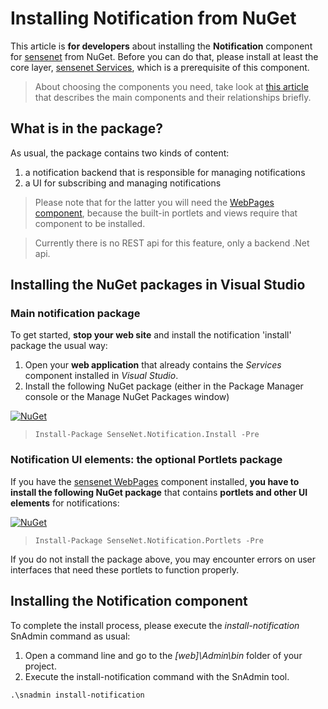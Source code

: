 # Installing Notification from NuGet

This article is **for developers** about installing the **Notification** component for [sensenet](https://github.com/SenseNet) from NuGet. Before you can do that, please install at least the core layer, [sensenet Services](https://github.com/SenseNet/sensenet/tree/master/docs/install-sn-from-nuget.md), which is a prerequisite of this component.

> About choosing the components you need, take look at [this article](https://github.com/SenseNet/sensenet/tree/master/docs/sensenet-components.md) that describes the main components and their relationships briefly.

## What is in the package?
As usual, the package contains two kinds of content:

1. a notification backend that is responsible for managing notifications
2. a UI for subscribing and managing notifications

> Please note that for the latter you will need the [WebPages component](https://github.com/SenseNet/sn-webpages), because the built-in portlets and views require that component to be installed. 

> Currently there is no REST api for this feature, only a backend .Net api.

## Installing the NuGet packages in Visual Studio
### Main notification package
To get started, **stop your web site** and install the notification 'install' package the usual way:

1. Open your **web application** that already contains the *Services* component installed in *Visual Studio*.
2. Install the following NuGet package (either in the Package Manager console or the Manage NuGet Packages window)

[![NuGet](https://img.shields.io/nuget/v/SenseNet.Notification.Install.svg)](https://www.nuget.org/packages/SenseNet.Notification.Install)

> `Install-Package SenseNet.Notification.Install -Pre`

### Notification UI elements: the optional Portlets package
If you have the [sensenet WebPages](https://github.com/SenseNetsn-webpages) component installed, **you have to install the following NuGet package** that contains **portlets and other UI elements** for notifications:

[![NuGet](https://img.shields.io/nuget/v/SenseNet.Notification.Portlets.svg)](https://www.nuget.org/packages/SenseNet.Notification.Portlets)

> `Install-Package SenseNet.Notification.Portlets -Pre`

If you do not install the package above, you may encounter errors on user interfaces that need these portlets to function properly.

## Installing the Notification component
To complete the install process, please execute the *install-notification* SnAdmin command as usual:

1. Open a command line and go to the *[web]\Admin\bin* folder of your project.
2. Execute the install-notification command with the SnAdmin tool.

```text
.\snadmin install-notification
```